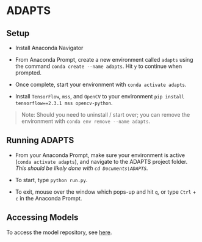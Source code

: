 # ADAPTS
 
## Setup

* Install Anaconda Navigator

* From Anaconda Prompt, create a new environment called `adapts` using the command `conda create --name adapts`. Hit `y` to continue when prompted.

* Once complete, start your environment with `conda activate adapts`.

* Install `TensorFlow`, `mss`, and `OpenCV` to your environment `pip install tensorflow==2.3.1 mss opencv-python`.

> Note: Should you need to uninstall / start over; you can remove the environment with `conda env remove --name adapts`.

## Running ADAPTS

* From your Anaconda Prompt, make sure your environment is active (`conda activate adapts`), and navigate to the ADAPTS project folder. *This should be likely done with `cd Documents\ADAPTS`.*

* To start, type `python run.py`.

* To exit, mouse over the window which pops-up and hit `q`, or type `Ctrl` + `c` in the Anaconda Prompt.

## Accessing Models

To access the model repository, see [here](https://liveuclac-my.sharepoint.com/:f:/g/personal/rmapzba_ucl_ac_uk/EpD04R0kavRKm-ByMjDYou0B4OnPjdEKSpfYZtcRr_1dVQ?e=icIII8).